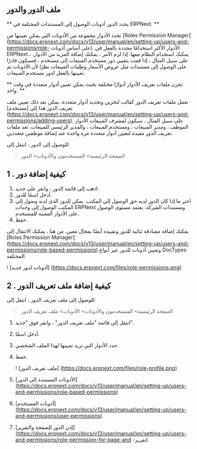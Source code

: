 ## ملف الدور والدور

** يحدد الدور أذونات الوصول إلى المستندات المختلفة في ERPNext. **

تحدد الأدوار مجموعة من الأذونات التي يمكن تعيينها من [Roles Permission Manager] (https://docs.erpnext.com/docs/v13/user/manual/en/setting-up/users-and-permissions/role- على أساس أذونات). الأدوار الأكثر استخدامًا محددة بالفعل في ERPNext ، يمكنك استخدام النظام معها. إذا لزم الأمر ، يمكنك إضافة المزيد من الأدوار. على سبيل المثال ، إذا قمت بتعيين دور مستخدم المبيعات إلى مستخدم ، فسيكون قادرًا على الوصول إلى مستندات مثل عروض الأسعار وطلبات المبيعات نظرًا لأن الأذونات تم تعيينها بالفعل لدور مستخدم المبيعات.

** تخزن ملفات تعريف الأدوار أدوارًا مختلفة بحيث يمكن تعيين أدوار متعددة في وقت واحد. **

تعمل ملفات تعريف الدور كقالب لتخزين وتحديد أدوار متعددة. يمكن بعد ذلك تعيين ملف تعريف الدور هذا إلى [مستخدم] (https://docs.erpnext.com/docs/v13/user/manual/en/setting-up/users-and-permissions/adding-users). على سبيل المثال ، سيكون لمشرف المبيعات الأدوار الموظف ، ومدير المبيعات ، ومستخدم المبيعات ، والمدير الرئيسي للمبيعات. تعد ملفات تعريف الدور مفيدة لتعيين أدوار متعددة مرة واحدة عند إضافة موظفين متعددين.

للوصول إلى الدور ، انتقل إلى:

> الصفحة الرئيسية> المستخدمون والأذونات> الدور

## 1 \. كيفية إضافة دور

1. اذهب إلى قائمة الدور ، وانقر على جديد.
2. أدخل اسمًا للدور.
3. اختر ما إذا كان الدور لديه حق الوصول إلى المكتب. يمكن للدور الذي لديه وصول إلى المكتب الوصول إلى وحدات ERPNext ومستندات الشركة. يعتمد مستوى الوصول على الأدوار المعينة للمستخدم.
4. حفظ.

يمكنك إضافة مصادقة ثنائية للدور وتقييده أيضًا بمجال معين. من هنا ، يمكنك الانتقال إلى [Roles Permission Manager] (https://docs.erpnext.com/docs/v13/user/manual/en/setting-up/users-and-permissions/role-based-permissions) وتعيين أذونات للدور عبر أنواع DocTypes المختلفة.

! [أذونات لدور جديد] (https://docs.erpnext.com/files/role-permissions.png)

## 2 \. كيفية إضافة ملف تعريف الدور

للوصول إلى ملف تعريف الدور ، انتقل إلى:

> الصفحة الرئيسية> المستخدمون والأذونات> الأذونات> ملف تعريف الدور

1. انتقل إلى قائمة "ملف تعريف الدور" ، وانقر فوق "جديد".
2. أدخل اسمًا.
3. حدد الأدوار التي تريد تعيينها لهذا الملف الشخصي.
4. حفظ.
    
    ! [ملف تعريف الدور] (https://docs.erpnext.com/files/role-profile.png)
    

1. [الأذونات المستندة إلى الدور] (https://docs.erpnext.com/docs/v13/user/manual/en/setting-up/users-and-permissions/role-based-permissions)
2. [أذونات المستخدم] (https://docs.erpnext.com/docs/v13/user/manual/en/setting-up/users-and-permissions/user-permissions)
3. [إذن الدور للصفحة والتقرير] (https://docs.erpnext.com/docs/v13/user/manual/en/setting-up/users-and-permissions/role-permission-for-page-and -تقرير)
